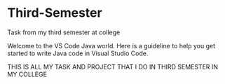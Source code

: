 # Third-Semester
Task from my third semester at college

Welcome to the VS Code Java world. Here is a guideline to help you get started to write Java code in Visual Studio Code.

THIS IS ALL MY TASK AND PROJECT THAT I DO IN THIRD SEMESTER IN MY COLLEGE

